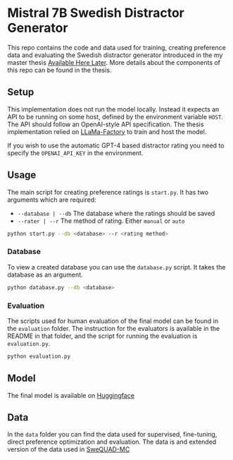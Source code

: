 # Mistral 7B Swedish Distractor Generator

This repo contains the code and data used for training, creating preference data and evaluating the Swedish distractor generator introduced in the my master thesis [Available Here Later](). More details about the components of this repo can be found in the thesis.

## Setup

This implementation does not run the model locally. Instead it expects an API to be running on some host, defined by the environment variable `HOST`. The API should follow an OpenAI-style API specification. The thesis implementation relied on [LLaMa-Factory](https://github.com/hiyouga/LLaMA-Factory) to train and host the model.

If you wish to use the automatic GPT-4 based distractor rating you need to specify the `OPENAI_API_KEY` in the environment.

## Usage

The main script for creating preference ratings is `start.py`. It has two arguments which are required:

- `--database | --db` The database where the ratings should be saved
- `--rater | --r` The method of rating. Either `manual` or `auto`

```bash
python start.py --db <database> --r <rating method>
```

### Database

To view a created database you can use the `database.py` script. It takes the database as an argument.

```bash
python database.py --db <database>
```

### Evaluation

The scripts used for human evaluation of the final model can be found in the `evaluation` folder. The instruction for the evaluators is available in the README in that folder, and the script for running the evaluation is `evaluation.py`.

```bash
python evaluation.py
```

## Model

The final model is available on [Huggingface]()

## Data

In the `data` folder you can find the data used for supervised, fine-tuning, direct preference optimization and evaluation. The data is and extended version of the data used in [SweQUAD-MC](https://github.com/dkalpakchi/SweQUAD-MC)
